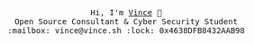 
<p align='center'>
<samp>
  Hi, I'm <a href="https://vince.sh">Vince</a> 👋<br>
  Open Source Consultant & Cyber Security Student<br>
  :mailbox: vince@vince.sh
  :lock: 0x4638DFB8432AAB98
</samp>
</p>

<!--
**Vincevrp/vincevrp** is a ✨ _special_ ✨ repository because its `README.md` (this file) appears on your GitHub profile.

Here are some ideas to get you started:

- 🌱 I’m currently learning ...
- 💬 Ask me about ...
- 📫 How to reach me: ...
-->
